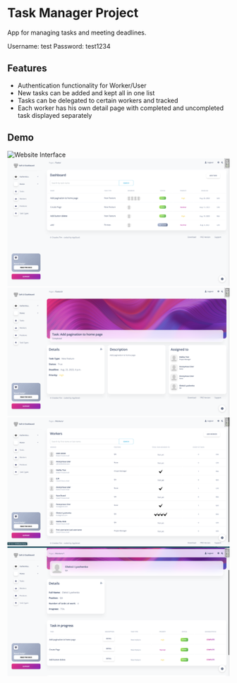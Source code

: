 # Task Manager Project

App for managing tasks and meeting deadlines.

Username: test
Password: test1234

## Features

* Authentication functionality for Worker/User
* New tasks can be added and kept all in one list 
* Tasks can be delegated to certain workers and tracked
* Each worker has his own detail page with completed and uncompleted task displayed separately

## Demo

![Website Interface](static/img/demo/screenshot_login.png)
![Website Interface](static/img/demo/screenshot_task_list.png)
![Website Interface](static/img/demo/screenshot_task_detail.png)
![Website Interface](static/img/demo/screenshot_worker_list.png)
![Website Interface](static/img/demo/screenshot_worker_detail.png)